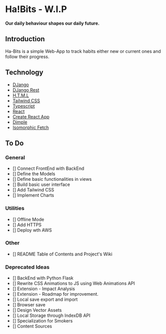# Ha!Bits - W.I.P
**Our daily behaviour shapes our daily future.** 

## Introduction
Ha-Bits is a simple Web-App to track habits either new or current ones and
follow their progress. 

## Technology 
- [DJango](https://www.djangoproject.com/start/overview/)
- [DJango Rest](https://www.django-rest-framework.org/)
- [H.T.M.L](https://html.spec.whatwg.org/)
- [Tailwind CSS](https://tailwindcss.com/)
- [Typescript](https://www.typescriptlang.org/docs/handbook/jsx.html)
- [React](https://reactjs.org/)
- [Create React App](https://create-react-app.dev/docs/adding-typescript/)
- [Dimple](http://dimplejs.org/)
- [Isomorphic Fetch](https://www.npmjs.com/package/isomorphic-fetch)

## To Do 
### General
- [] Connect FrontEnd with BackEnd
- [] Define the Models
- [] Define basic functionalities in views
- [] Build basic user interface
- [] Add Tailwind CSS
- [] Implement Charts

### Utilities
- [] Offline Mode 
- [] Add HTTPS
- [] Deploy wth AWS

### Other
- [] README Table of Contents and Project's Wiki

### Deprecated Ideas
- [] BackEnd with Python Flask 
- [] Rewrite CSS Animations to JS using Web Animations API
- [] Extension - Impact Analysis
- [] Extension - Roadmap for improvement.
- [] Local save export and import
- [] Browser save
- [] Design Vector Assets
- [] Local Storage through IndexDB API
- [] Specialization for Smokers
- [] Content Sources

